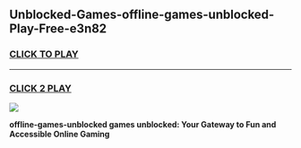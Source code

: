 
## Unblocked-Games-offline-games-unblocked-Play-Free-e3n82
<h3>
<a href="https://premium76.site?title=offline-games-unblocked&ref=15A">CLICK TO PLAY</a></h3>
<hr>

<h3>
<a href="https://premium76.site?title=offline-games-unblocked&ref=15A">CLICK 2 PLAY</a>
  
</h3>

<a href="https://premium76.site?title=offline-games-unblocked&ref=15A"><img src="https://clearcache.store/games.png"></a>


**offline-games-unblocked games unblocked: Your Gateway to Fun and Accessible Online Gaming**
